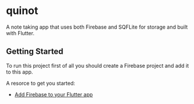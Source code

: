 # quinot

A note taking app that uses both Firebase and SQFLite for storage and built with Flutter.

## Getting Started

To run this project first of all you should create a Firebase project and add it to this app.

A resorce to get you started:

- [Add Firebase to your Flutter app](https://firebase.google.com/docs/flutter/setup)
